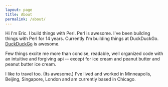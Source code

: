 ```yaml
---
layout: page
title: About
permalink: /about/
---
```


Hi I'm Eric.  I build things with Perl.  Perl is awesome.  I've been building
things with Perl for 14 years.  Currently I'm building things at
DuckDuckGo.  [DuckDuckGo](http://duckduckgo.com) is awesome.

Few things excite me more than concise, readable, well organized code with an
intuitive and forgiving api -- except for ice cream and peanut butter and
peanut butter ice cream.  

I like to travel too.  (Its awesome.)  I've lived and worked in Minneapolis,
Beijing, Singapore, London and am currently based in Chicago.
